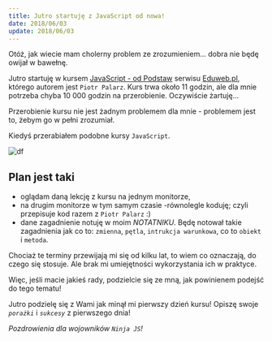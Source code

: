 ```yaml
---
title: Jutro startuję z JavaScript od nowa!
date: 2018/06/03
update: 2018/06/03
---
```


Otóż, jak wiecie mam cholerny problem ze zrozumieniem... dobra nie będę
owijał w bawełnę.

Jutro startuję w kursem [JavaScript - od Podstaw](https://eduweb.pl/kursy/javascript/javascript-podstawy.html)
serwisu [Eduweb.pl](http://www.eduweb.pl), którego autorem jest `Piotr Palarz`.
Kurs trwa około 11 godzin, ale dla mnie potrzeba chyba 10 000 godzin na
przerobienie. Oczywiście żartuję...

Przerobienie kursu nie jest żadnym problemem dla mnie - problemem jest to,
żebym go w pełni zrozumiał.

Kiedyś przerabiałem podobne kursy `JavaScript`.

![df](https://avatars0.githubusercontent.com/u/30724303?s=400&v=4)

## Plan jest taki

* oglądam daną lekcję z kursu na jednym monitorze,
* na drugim monitorze w tym samym czasie -równolegle koduję; czyli
    przepisuje kod razem z `Piotr Palarz` :)
* dane zagadnienie notuję w moim *NOTATNIKU*. Będę notował takie
    zagadnienia jak co to: `zmienna`, `pętla`, `intrukcja warunkowa`, co
    to `obiekt` i `metoda`.

Chociaż te terminy przewijają mi się od kilku lat, to wiem co oznaczają,
do czego się stosuje. Ale brak mi umiejętności wykorzystania ich w praktyce.

Więc, jeśli macie jakieś rady, podzielcie się ze mną, jak powinienem
podejść do tego tematu!

Jutro podzielę się z Wami jak minął mi pierwszy dzień kursu! Opiszę swoje
*`porażki`* i *`sukcesy`* z pierwszego dnia!

*Pozdrowienia dla wojowników `Ninja JS`!*
